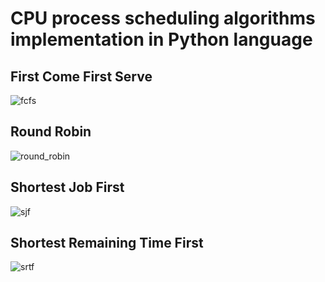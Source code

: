 # CPU process scheduling algorithms implementation in Python language

## First Come First Serve

![fcfs](https://user-images.githubusercontent.com/40369168/152391364-3441fa0a-b84d-43ca-84bb-05761a9621fd.gif)

## Round Robin

![round_robin](https://user-images.githubusercontent.com/40369168/152391490-73b4e3d7-a724-4231-92dc-5ab1e34e8ef1.gif)

## Shortest Job First

![sjf](https://user-images.githubusercontent.com/40369168/152391640-a8e5f83f-f43a-4bcb-ae4e-1604844a6904.gif)

## Shortest Remaining Time First

![srtf](https://user-images.githubusercontent.com/40369168/152391779-773a457f-5ee2-4918-a753-6f616b63c3c6.gif)






